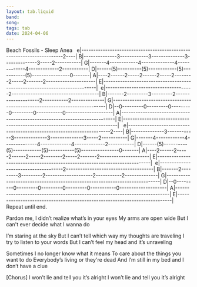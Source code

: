 ```yaml
---
layout: tab.liquid
band:
song:
tags: tab
date: 2024-04-06
---
```

Beach Fossils - Sleep Anea   e|----------------------------------------------------------------------2----| B|--------------3------------3--------------3--------------3-----2-----------| G|-------4------------4--------------4-------------4-------------2-----------| D|------(5)----------(5)------------(5)-----------(5)----------------0-------| A|----2------2-----2------2-----2--------2-----2-------2---------------------| E|---------------------------------------------------------------------------|  e|-------------------------------------2-------------------------------------| B|-------2---------3---------2--------------------2-----------2--------------| G|---------------------------------------------------------------------------| D|--0---------0---------0---------0---------0-----------0--------------------| A|---------------------------------------------------------------------------| E|---------------------------------------------------------------------------|   e|----------------------------------------------------------------------2----| B|--------------3------------3--------------3--------------3-----2-----------| G|-------4------------4--------------4-------------4-------------2-----------| D|------(5)----------(5)------------(5)-----------(5)----------------0-------| A|----2------2-----2------2-----2--------2-----2-------2---------------------| E|---------------------------------------------------------------------------|  e|-------------------------------------2-------------------------------------| B|-------2---------3---------2--------------------2-----------2--------------| G|---------------------------------------------------------------------------| D|--0---------0---------0---------0---------0-----------0--------------------| A|---------------------------------------------------------------------------| E|---------------------------------------------------------------------------|  Repeat until end.


Pardon me, I didn’t realize what’s in your eyes
My arms are open wide
But I can't ever decide what I wanna do

I’m staring at the sky
But I can’t tell which way my thoughts are traveling
I try to listen to your words
But I can’t feel my head and it’s unraveling

Sometimes I no longer know what it means
To care about the things you want to do
Everybody’s living or they're dead
And I’m still in my bed and I don’t have a clue

[Chorus]
I won’t lie and tell you it’s alright
I won’t lie and tell you it’s alright

